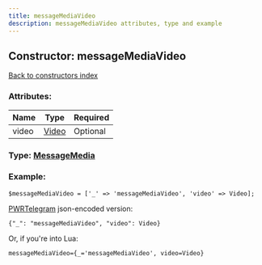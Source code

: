```yaml
---
title: messageMediaVideo
description: messageMediaVideo attributes, type and example
---
```

## Constructor: messageMediaVideo  
[Back to constructors index](index.md)



### Attributes:

| Name     |    Type       | Required |
|----------|---------------|----------|
|video|[Video](../types/Video.md) | Optional|



### Type: [MessageMedia](../types/MessageMedia.md)


### Example:

```
$messageMediaVideo = ['_' => 'messageMediaVideo', 'video' => Video];
```  

[PWRTelegram](https://pwrtelegram.xyz) json-encoded version:

```
{"_": "messageMediaVideo", "video": Video}
```


Or, if you're into Lua:  


```
messageMediaVideo={_='messageMediaVideo', video=Video}

```


